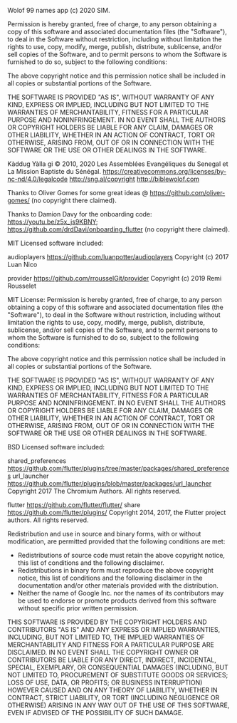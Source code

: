 Wolof 99 names app (c) 2020 SIM.

Permission is hereby granted, free of charge, to any person obtaining a copy of this software and associated documentation files (the "Software"), to deal in the Software without restriction, including without limitation the rights to use, copy, modify, merge, publish, distribute, sublicense, and/or sell copies of the Software, and to permit persons to whom the Software is furnished to do so, subject to the following conditions:

The above copyright notice and this permission notice shall be included in all copies or substantial portions of the Software.

THE SOFTWARE IS PROVIDED "AS IS", WITHOUT WARRANTY OF ANY KIND, EXPRESS OR IMPLIED, INCLUDING BUT NOT LIMITED TO THE WARRANTIES OF MERCHANTABILITY, FITNESS FOR A PARTICULAR PURPOSE AND NONINFRINGEMENT. IN NO EVENT SHALL THE AUTHORS OR COPYRIGHT HOLDERS BE LIABLE FOR ANY CLAIM, DAMAGES OR OTHER LIABILITY, WHETHER IN AN ACTION OF CONTRACT, TORT OR OTHERWISE, ARISING FROM, OUT OF OR IN CONNECTION WITH THE SOFTWARE OR THE USE OR OTHER DEALINGS IN THE SOFTWARE.

Kàddug Yàlla gi © 2010, 2020 Les Assemblées Evangéliques du Senegal et La Mission Baptiste du Sénégal. https://creativecommons.org/licenses/by-nc-nd/4.0/legalcode http://sng.al/copyright http://biblewolof.com

Thanks to Oliver Gomes for some great ideas @ https://github.com/oliver-gomes/ (no copyright there claimed).

Thanks to Damion Davy for the onboarding code: https://youtu.be/z5x_js9KBNY; https://github.com/drdDavi/onboarding_flutter (no copyright there claimed).

MIT Licensed software included:

audioplayers https://github.com/luanpotter/audioplayers Copyright (c) 2017 Luan Nico

provider https://github.com/rrousselGit/provider Copyright (c) 2019 Remi Rousselet

MIT License: Permission is hereby granted, free of charge, to any person obtaining a copy of this software and associated documentation files (the "Software"), to deal in the Software without restriction, including without limitation the rights to use, copy, modify, merge, publish, distribute, sublicense, and/or sell copies of the Software, and to permit persons to whom the Software is furnished to do so, subject to the following conditions:

The above copyright notice and this permission notice shall be included in all copies or substantial portions of the Software.

THE SOFTWARE IS PROVIDED "AS IS", WITHOUT WARRANTY OF ANY KIND, EXPRESS OR IMPLIED, INCLUDING BUT NOT LIMITED TO THE WARRANTIES OF MERCHANTABILITY, FITNESS FOR A PARTICULAR PURPOSE AND NONINFRINGEMENT. IN NO EVENT SHALL THE AUTHORS OR COPYRIGHT HOLDERS BE LIABLE FOR ANY CLAIM, DAMAGES OR OTHER LIABILITY, WHETHER IN AN ACTION OF CONTRACT, TORT OR OTHERWISE, ARISING FROM, OUT OF OR IN CONNECTION WITH THE SOFTWARE OR THE USE OR OTHER DEALINGS IN THE SOFTWARE.

BSD Licensed software included:

shared_preferences https://github.com/flutter/plugins/tree/master/packages/shared_preferences
url_launcher https://github.com/flutter/plugins/blob/master/packages/url_launcher
Copyright 2017 The Chromium Authors. All rights reserved.

flutter https://github.com/flutter/flutter/
share https://github.com/flutter/plugins/
Copyright 2014, 2017, the Flutter project authors. All rights reserved.

Redistribution and use in source and binary forms, with or without modification, are permitted provided that the following conditions are met:

- Redistributions of source code must retain the above copyright notice, this list of conditions and the following disclaimer.
- Redistributions in binary form must reproduce the above copyright notice, this list of conditions and the following disclaimer in the documentation and/or other materials provided with the distribution.
- Neither the name of Google Inc. nor the names of its contributors may be used to endorse or promote products derived from this software without specific prior written permission.

THIS SOFTWARE IS PROVIDED BY THE COPYRIGHT HOLDERS AND CONTRIBUTORS "AS IS" AND ANY EXPRESS OR IMPLIED WARRANTIES, INCLUDING, BUT NOT LIMITED TO, THE IMPLIED WARRANTIES OF MERCHANTABILITY AND FITNESS FOR A PARTICULAR PURPOSE ARE DISCLAIMED. IN NO EVENT SHALL THE COPYRIGHT OWNER OR CONTRIBUTORS BE LIABLE FOR ANY DIRECT, INDIRECT, INCIDENTAL, SPECIAL, EXEMPLARY, OR CONSEQUENTIAL DAMAGES (INCLUDING, BUT NOT LIMITED TO, PROCUREMENT OF SUBSTITUTE GOODS OR SERVICES; LOSS OF USE, DATA, OR PROFITS; OR BUSINESS INTERRUPTION) HOWEVER CAUSED AND ON ANY THEORY OF LIABILITY, WHETHER IN CONTRACT, STRICT LIABILITY, OR TORT (INCLUDING NEGLIGENCE OR OTHERWISE) ARISING IN ANY WAY OUT OF THE USE OF THIS SOFTWARE, EVEN IF ADVISED OF THE POSSIBILITY OF SUCH DAMAGE.
